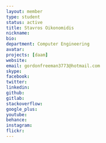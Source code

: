 ```yaml
---
layout: member
type: student
status: active
title: Stavros Oikonomidis
nickname:
bio:
department: Computer Engineering
avatar:
projects: [daam]
website:
email: gordonfreeman3773@hotmail.com
skype:
facebook:
twitter:
linkedin:
github:
gitlab:
stackoverflow:
google_plus:
youtube:
behance:
instagram:
flickr:
---
```

